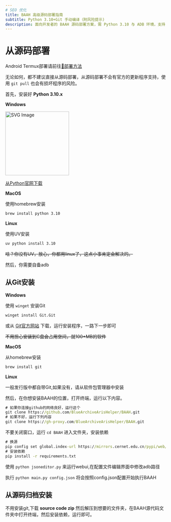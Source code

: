```yaml
---
# SEO 优化
title: BAAH 高级源码部署指南
subtitle: Python 3.10+Git 手动编译（附风险提示)
description: 面向开发者的 BAAH 源码部署方案，需 Python 3.10 与 ADB 环境，支持 Windows/MacOS/Linux/Android，无官方更新支持，建议技术用户使用。
---
```


# 从源码部署

Android Termux部署请前往[🔗部署方法](https://bas.blockhaity.qzz.io?target=/2025/02/10/BAAH%E5%9C%A8%E9%80%86%E5%A4%A9%E7%8E%AF%E5%A2%83%E4%B8%8B%E7%9A%84%E8%BF%90%E8%A1%8C/)

无论如何，都不建议直接从源码部署，从源码部署不会有官方的更新程序支持，使用 `git pull` 也会有损坏程序的风险。

首先，安装好 **Python 3.10.x** 

**Windows**

<a href="https://apps.microsoft.com/detail/9PJPW5LDXLZ5" title="从Microsoft Store下载"><img src="/img/website/Get-it-form-Microsoft.svg" alt="SVG Image" width="200" height="200"></a>

[从Python官网下载](https://www.python.org/ftp/python/3.10.9/python-3.10.9-amd64.exe)

**MacOS**

使用homebrew安装

``` bash
brew install python 3.10
```

**Linux**

使用UV安装

``` bash
uv python install 3.10
```

~~啥？你没有UV，放心，你都用linux了，这点小事肯定会解决的。~~

然后，你需要自备adb

## 从Git安装

**Windows**

使用 `winget` 安装Git

``` cmd
winget install Git.Git
```

或从 [Git官方网站](https://git-scm.com/downloads) 下载，运行安装程序，一路下一步即可

~~不用担心安装到C盘会占用空间，就100+MB的软件~~

**MacOS**

从homebrew安装

``` bash
brew install git
```

**Linux**

一般发行版中都自带Git,如果没有，请从软件包管理器中安装

然后，在你想安装BAAH的位置，打开终端，运行以下内容。

``` cmd
# 如果你连接github的网络良好，运行这个
git clone https://github.com/BlueArchiveArisHelper/BAAH.git
# 如果不好，运行下列内容
git clone https://gh-proxy.com/BlueArchiveArisHelper/BAAH.git
```

不要关闭窗口，运行 `cd BAAH` 进入文件夹，安装依赖

``` cmd
# 换源
pip config set global.index-url https://mirrors.cernet.edu.cn/pypi/web/simple
# 安装依赖
pip install -r requirements.txt
```

使用 `python jsoneditor.py` 来运行webui,在配置文件编辑界面中修改adb路径

执行 `python main.py config.json` 将会按照config.json配置开始执行BAAH

## 从源码归档安装

不用安装git,下载 **source code zip** 然后解压到想要的文件夹，在BAAH源代码文件夹中打开终端，然后安装依赖，运行即可。